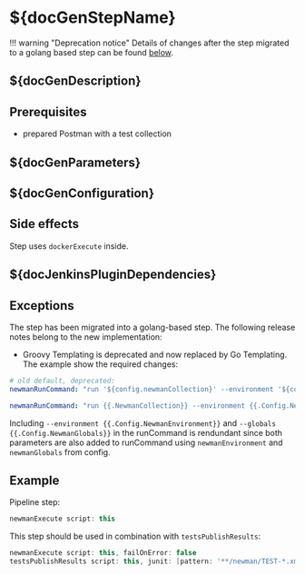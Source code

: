 # ${docGenStepName}

!!! warning "Deprecation notice"
    Details of changes after the step migrated to a golang based step can be found [below](#exceptions).

## ${docGenDescription}

## Prerequisites

* prepared Postman with a test collection

## ${docGenParameters}

## ${docGenConfiguration}

## Side effects

Step uses `dockerExecute` inside.

## ${docJenkinsPluginDependencies}

## Exceptions

The step has been migrated into a golang-based step. The following release notes belong to the new implementation:

- Groovy Templating is deprecated and now replaced by Go Templating. The example show the required changes:

```yaml
# old default, deprecated:
newmanRunCommand: "run '${config.newmanCollection}' --environment '${config.newmanEnvironment}' --globals '${config.newmanGlobals}' --reporters junit,html --reporter-junit-export 'target/newman/TEST-${collectionDisplayName}.xml' --reporter-html-export 'target/newman/TEST-${collectionDisplayName}.html'"
```

```yaml
newmanRunCommand: "run {{.NewmanCollection}} --environment {{.Config.NewmanEnvironment}} --globals {{.Config.NewmanGlobals}} --reporters junit,html --reporter-junit-export target/newman/TEST-{{.CollectionDisplayName}}.xml --reporter-html-export target/newman/TEST-{{.CollectionDisplayName}}.html"
```

Including `--environment {{.Config.NewmanEnvironment}}` and `--globals {{.Config.NewmanGlobals}}` in the runCommand is rendundant since both parameters are also added to runCommand using `newmanEnvironment` and `newmanGlobals` from config.




## Example

Pipeline step:

```groovy
newmanExecute script: this
```

This step should be used in combination with `testsPublishResults`:

```groovy
newmanExecute script: this, failOnError: false
testsPublishResults script: this, junit: [pattern: '**/newman/TEST-*.xml']
```
